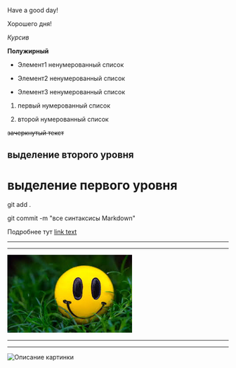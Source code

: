 Have a good day!

Хорошего дня!

*Курсив*

**Полужирный**

* Элемент1 ненумерованный список

* Элемент2 ненумерованный список

* Элемент3 ненумерованный список

1. первый нумерованный список

2. второй нумерованный список

~~зачеркнутый текст~~

выделение второго уровня
-
выделение первого уровня
=

git add .

git commit -m "все синтаксисы Markdown"

Подробнее тут [link text](READme.md)
___
___

![{Хорошего дня!}](/image/smile.jpg)
___
___
<image src="https://upload.wikimedia.org/wikipedia/commons/thumb/4/48/Markdown-mark.svg/1200px-Markdown-mark.svg.png" alt="Описание картинки">
